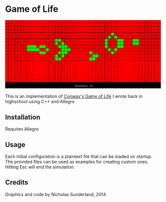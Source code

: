 # Game of Life

![Screenshot](/Images/Glider_Gun.png)

This is an implementation of [Conway's Game of Life](https://en.wikipedia.org/wiki/Conway%27s_Game_of_Life) I wrote back in highschool using C++ and Allegro.

## Installation

Requires Allegro

## Usage

Each initial configuration is a plaintext file that can be loaded on startup. The provided files can be used as examples for creating custom ones. Hitting Esc will end the simulation.

## Credits

Graphics and code by Nicholas Sunderland, 2014
